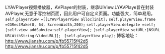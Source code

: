 LYAVPlayer视频播放器，AVPlayer的封装，继承UIView.LYAVPlaye旨在封装AVPlayer,无意于写控制页面，因此用户可自定义页面。功能强大，简单易用。
 `self.playerView =[[LYAVPlayerView alloc]init];` 
 `self.playerView.frame =CGRectMake(0, 64, ScreenWidth,200);`
 `self.playerView.delegate =self;`
 `[self.view addSubview:self.playerView];`
 `[self.playerView setURL:[NSURL URLWithString:VideoURL]];`
` [self.playerView play];`
博客地址：http://www.jianshu.com/p/fb55715f42d5  
http://www.jianshu.com/p/fb55715f42d5
         
        



              
              

